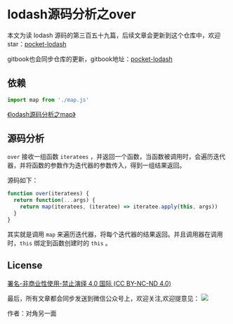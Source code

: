 # lodash源码分析之over

本文为读 lodash 源码的第三百五十九篇，后续文章会更新到这个仓库中，欢迎 star：[pocket-lodash](https://github.com/yeyuqiudeng/pocket-lodash)

gitbook也会同步仓库的更新，gitbook地址：[pocket-lodash](https://www.gitbook.com/book/yeyuqiudeng/pocket-lodash/details)

## 依赖

```javascript
import map from './map.js'
```

[《lodash源码分析之map》](./map.md)


## 源码分析

`over` 接收一组函数 `iteratees` ，并返回一个函数，当函数被调用时，会遍历迭代器，并将函数的参数作为迭代器的参数传入，得到一组结果返回。

源码如下：

```javascript
function over(iteratees) {
  return function(...args) {
    return map(iteratees, (iteratee) => iteratee.apply(this, args))
  }
}
```

其实就是调用 `map` 来遍历迭代器，将每个迭代器的结果返回。并且调用器在调用时，`this` 绑定到函数创建时的 `this` 。

## License 

[署名-非商业性使用-禁止演绎 4.0 国际 (CC BY-NC-ND 4.0)](http://creativecommons.org/licenses/by-nc-nd/4.0/)

最后，所有文章都会同步发送到微信公众号上，欢迎关注,欢迎提意见：  ![](https://raw.githubusercontent.com/yeyuqiudeng/resource/master/images/qrcode_front-end-article.jpg) 

作者：对角另一面 

